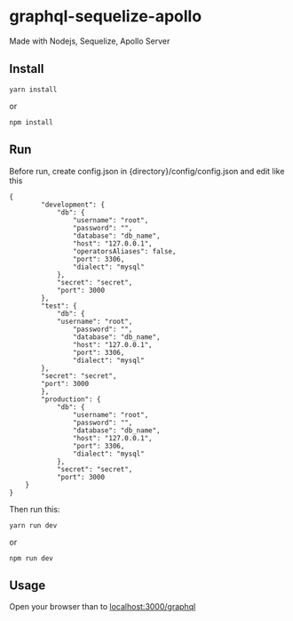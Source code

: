 

# graphql-sequelize-apollo

Made with Nodejs, Sequelize, Apollo Server

## Install

    yarn install
or 

    npm install

## Run
Before run, create config.json in {directory}/config/config.json and edit 
like this

    	
	{
	    	"development": {
		    	"db": {
			    	"username": "root",
			    	"password": "",
			    	"database": "db_name",
			    	"host": "127.0.0.1",
			    	"operatorsAliases": false,
			    	"port": 3306,
			    	"dialect": "mysql"
		    	},
		    	"secret": "secret",
		    	"port": 3000
	    	},
	    	"test": {
		    	"db": {
				"username": "root",
			    	"password": "",
			    	"database": "db_name",
			    	"host": "127.0.0.1",
			    	"port": 3306,
			    	"dialect": "mysql"
			},
			"secret": "secret",
			"port": 3000
	    	},
	    	"production": {
		    	"db": {
			    	"username": "root",
			    	"password": "",
			    	"database": "db_name",
			    	"host": "127.0.0.1",
			    	"port": 3306,
			    	"dialect": "mysql"
		    	},
		    	"secret": "secret",
		    	"port": 3000
		}
	}
	
Then run this:

    yarn run dev
or

    npm run dev
    

## Usage

Open your browser than to [localhost:3000/graphql](http://localhost:3000/graphql)
